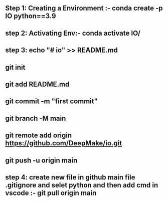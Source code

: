 ## Step 1: Creating a Environment :- conda create -p IO python==3.9
## step 2: Activating Env:- conda activate IO/
## step 3: echo "# io" >> README.md
## git init
## git add README.md
## git commit -m "first commit"
## git branch -M main
## git remote add origin https://github.com/DeepMake/io.git
## git push -u origin main

## step 4: create new file in github main file .gitignore and selet python and then add cmd in vscode :- git pull origin main